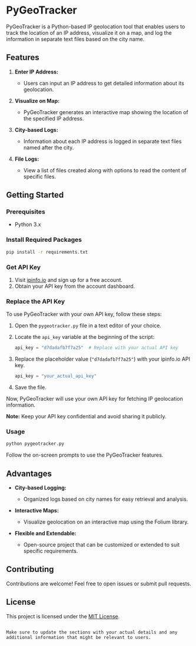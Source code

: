 
# PyGeoTracker

PyGeoTracker is a Python-based IP geolocation tool that enables users to track the location of an IP address, visualize it on a map, and log the information in separate text files based on the city name.

## Features

1. **Enter IP Address:**
   - Users can input an IP address to get detailed information about its geolocation.

2. **Visualize on Map:**
   - PyGeoTracker generates an interactive map showing the location of the specified IP address.

3. **City-based Logs:**
   - Information about each IP address is logged in separate text files named after the city.

4. **File Logs:**
   - View a list of files created along with options to read the content of specific files.

## Getting Started

### Prerequisites

- Python 3.x

### Install Required Packages

```bash
pip install -r requirements.txt
```

### Get API Key

1. Visit [ipinfo.io](https://ipinfo.io/signup) and sign up for a free account.
2. Obtain your API key from the account dashboard.

### Replace the API Key

To use PyGeoTracker with your own API key, follow these steps:

1. Open the `pygeotracker.py` file in a text editor of your choice.

2. Locate the `api_key` variable at the beginning of the script:

    ```python
    api_key = "d7dadafb7f7a25"  # Replace with your actual API key
    ```

3. Replace the placeholder value (`"d7dadafb7f7a25"`) with your ipinfo.io API key.

    ```python
    api_key = "your_actual_api_key"
    ```

4. Save the file.

Now, PyGeoTracker will use your own API key for fetching IP geolocation information.

**Note:** Keep your API key confidential and avoid sharing it publicly.

### Usage

```bash
python pygeotracker.py
```

Follow the on-screen prompts to use the PyGeoTracker features.

## Advantages

- **City-based Logging:**
  - Organized logs based on city names for easy retrieval and analysis.

- **Interactive Maps:**
  - Visualize geolocation on an interactive map using the Folium library.

- **Flexible and Extendable:**
  - Open-source project that can be customized or extended to suit specific requirements.

## Contributing

Contributions are welcome! Feel free to open issues or submit pull requests.

## License

This project is licensed under the [MIT License](LICENSE).
```

Make sure to update the sections with your actual details and any additional information that might be relevant to users.
